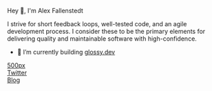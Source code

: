 <p align="left">Hey 👋, I'm Alex Fallenstedt</p>
<p align="left">I strive for short feedback loops, well-tested code, and an agile development process. I consider these to be the primary elements for delivering quality and maintainable software with high-confidence.</p>

- 🔭 I’m currently building [glossy.dev](https://www.glossy.dev/)



<p align="left">
<a href="https://500px.com/p/alexanderfallenstedt?view=photos" target="blank">500px</a>
<br>
<a href="https://twitter.com/fallenstedt" target="blank">Twitter</a>
<br>
<a href="https://fallenstedt.com" target="blank">Blog</a>
</p>
